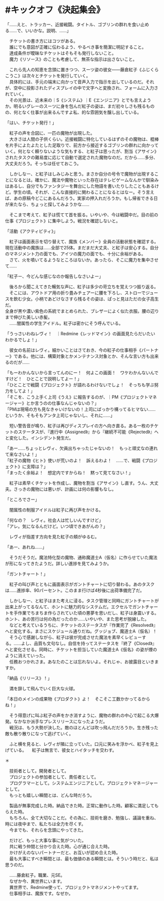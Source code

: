 # #キックオフ《決起集会》

「……えと、トラッカー、近接戦闘。タイトル、ゴブリンの群れを食い止める……で、いいかな。説明、……」

　チケットの書き方にはコツがある。  
　誰にでも意図が正確に伝わるよう、やるべき事を簡潔に明記すること。  
　達成条件が曖昧なチケットはそもそも発行しないこと。  
　魔力《リソース》のことも考慮して、無茶な指示は出さないこと。

　これら先人の知恵を念頭に置きつつ、スーツ姿の彼女――藤倉紅子《ふじくらこうこ》は次々とチケットを発行していく。  
　具体的には、手元の端末に向かって音声入力で指示を出しているのだ。それが、空中に投影されたディスプレイの中で文字へと変換され、フォームに入力されていく。  
　その光景は、近未来の｜S《システム》｜E《エンジニア》とでも言えようか。明るいグレーのスーツに身を包んだ紅子の姿は、まだ初々しさも残るものの、何となく仕事が出来るんですよ私、的な雰囲気を醸し出している。

「はい、チケット発行！」

　紅子の声を合図に、一匹の魔物が出現した。  
　大きさは人間の子供くらい。近接戦闘に特化しているはずのその魔物は、棍棒を片手によたよたとした足取りで、前方から接近するゴブリンの群れに向かっていく。何となく頼りないような気もする、と紅子は思ったが、割当《アサイン》されたタスクの難易度に応じて自動で選定された魔物なのだ。だから……多分、大丈夫だろう。そっちは任せておこう。

　しかしなー、と紅子はしみじみと思う。まさか自分の号令で魔物が出現することになるとは。確かに、魔法や魔物といった存在はテレビゲームなんかで馴染みはあるし、自分でもファンタジーを舞台にした物語を書いたりしたこともあるけど。学生の頃。それが、こんな直接的に関わることになるとはなー。そう言えば、あの原稿今どこにあるんだろう。実家の押入れだろうか。もし帰省できる日が来たなら、ちょっと探してみようかな……

　そこまで考えて、紅子は慌てて首を振る。いやいや、今は戦闘中だ。目の前の仕事《プロジェクト》に集中しよう。戦況を確認しないと。

「活動《アクティビティ》」

　紅子は画面表示を切り替えて、魔族《メンバー》全員の活動状態を確認する。現在活動中の魔族は……全部で25体。まだまだ大丈夫、と紅子は安心する。自分のマネジメント力の面でも、アイツの魔力の面でも、十分に余裕がある。  
　さて、火を噴いてるようなところはないか。あったら、そこに魔力を集中させて……

「紅子ー、今どんな感じなのか報告しなさいよー」

　後ろから聞こえてきた暢気な声に、紅子は多少の苛立ちを覚えつつ振り返る。
　そこには、アウトドア用の折り畳みチェアーに腰を下ろし、ストローでジュースを飲む少女。小柄であどけなさすら残るその姿は、ぱっと見はただの女子高生だ。  
全身が黒や濃い紫色の系統でまとめられた、ブレザーによく似た衣服。腰の辺りまで伸びた美しい赤髪。  
　……闇属性の学生アイドル。紅子は密かにそう呼んでいる。

「うっさいわねレヴィ！　｜Redmine《レッドマイン》の画面見たらだいたいわかるでしょ！」

　彼女の名前はレヴィ。細かいことはさておき、今の紅子の仕事相手《パートナー》である。他には、構築対象とかメンテナンス対象とか、そんな言い方も出来るのだが……

「もーわかんないから言ってんのにー！　何よこの画面！　ワケわかんないんですけど！　ひとことで説明してよー！」  
「ひとことで戦闘《プロジェクト》が語れるわけないでしょ！　そっちも学ぶ努力をしてよ！」  
「そこを、こう上手く上司《うえ》に報告するのが、｜PM《プロジェクトマネージャー》とか言うのの仕事なんじゃないの？」  
「PMは現場の方も見なきゃいけないの！上司にばっかり構ってるヒマない……というか、そもそもアンタ上司じゃないし、それに……」

　短い警告音が鳴り、紅子は再びディスプレイの方へ向き直る。ある一枚のチケットのステータスが、『進行中《Assigned》』から『継続不可能《Rejected》』へと変化した。インシデント発生だ。

「あー……ちょっとレヴィ、欠員出ちゃったじゃないの！　もっと頑丈なの連れて来なさいよ！」  
「紅子の魔物《ヒト》使いが荒いのよ！　訴えるわよ！　……で、戦闘《プロジェクト》に支障は？」  
「まったく余裕よ！　想定内ですからね！　黙って見てなさい！」

　紅子は素早くチケットを作成し、魔物を割当《アサイン》し直す。うん、大丈夫。さっきの魔物には悪いが、計画には何の影響もなし。

「ところでさー」

　闇属性の制服アイドルは紅子に再び声をかける。

「何なの？　レヴィ。社会人は忙しいんですけど」  
「アレ。気になるんだけど。いつ頃できあがんの？」

　レヴィが指差す方向を見た紅子の頬がゆるむ。

「あー、あれね……」

　そうだそうだ。魔法特化型の魔物、通称魔道士A（仮名）に作らせていた魔法が形になってきたようだ。詳しい進捗を見てみようか。

「ガントチャート！」

　紅子の叫び声とともに画面表示がガントチャートに切り替わる。あのタスクは……進捗率、90パーセント。このまま行けば4秒後に出荷準備完了だ。

　しかしなー、と紅子はまた考えに浸る。タスク管理と同時にガントチャートが出来上がってるなんて、ホントに魅力的なシステムだ。エクセルでガントチャートを手作業でちまちま作らされていた頃の悪夢を思いだし、紅子は身震いする。ホント、あの苦行は何の為だったのか……いやいや、また思考が脱線した。  
　などと考えているうちに、チケットのステータスが『作業完了《Resolved》』へと変化する。まさにスケジュール通りだね。グッジョブ、魔道士A（仮名）！  
　そう心で感謝しながら、紅子は彼が完成させた魔法を素早くレビューする。……よし、品質も文句なし。自信を持ってステータスを『終了《Closed》』へと変化させる。同時に、チケットを担当していた魔道士A《仮名》の姿が煙のように消えていった。  
　任務おつかれさま。あなたのことは忘れないよ。それじゃ、お披露目といきますか。

「納品《リリース》！」

　満を辞して飛んでいく巨大な火球。

「本日のメインの成果物《プロダクト》よ！　そこそこ工数かかってるからね！」

　そう得意げに叫ぶ紅子の声をかき消すように、魔物の群れの中心で起こる大爆発。なかなか派手なプレスリリースになったようだ。  
　戦況は、もう大勢が決した。敵のほとんどは吹っ飛んだだろうか。生き残った敵も散り散りになって逃げていく。

　ふと横を見ると、レヴィが隣に立っていた。口元に笑みを浮かべ、紅子を見上げている。
　紅子は無言で、彼女とハイタッチを交わす。

＊

　技術者として。開発者として。  
　プロジェクトの参加者として、責任者として。  
　プログラマーとして。システムエンジニアとして。プロジェクトマネージャーとして。  
　もっとも嬉しい瞬間とは、どんな時だろう。

　製品が無事完成した時。納品できた時。正常に動作した時。顧客に満足してもらえた時。  
　もちろん、全て大切なことだ。その為に、技術を磨き、勉強し、議論を重ね、時には夜中まで、私たちは全力を尽くす。  
　今までも、それらを念頭にやってきた。

　だけど、もっと大事な事に気がついた。  
　共に戦う仲間と分かり合えた時。心が通じ合えた時。  
　かけがえのないパートナーだと、お互いが認め合えた時。  
　最も大事にすべき瞬間とは、最も価値のある瞬間とは。そういう時だと、私は思うのだ。


　……藤倉紅子。職業、元SE。  
　なぜか今、異世界にいます。  
　異世界で、Redmine使って、プロジェクトマネジメントやってます。  
　仕事相手は、魔族です。なぜか。
